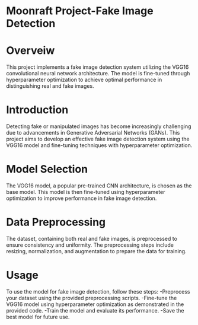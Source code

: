 # Moonraft Project-Fake Image Detection
# Overveiw
This project implements a fake image detection system utilizing the VGG16 convolutional neural network architecture. The model is fine-tuned through hyperparameter optimization to achieve optimal performance in distinguishing real and fake images.
# Introduction
Detecting fake or manipulated images has become increasingly challenging due to advancements in Generative Adversarial Networks (GANs). This project aims to develop an effective fake image detection system using the VGG16 model and fine-tuning techniques with hyperparameter optimization.
# Model Selection
The VGG16 model, a popular pre-trained CNN architecture, is chosen as the base model. This model is then fine-tuned using hyperparameter optimization to improve performance in fake image detection.
# Data Preprocessing
The dataset, containing both real and fake images, is preprocessed to ensure consistency and uniformity. The preprocessing steps include resizing, normalization, and augmentation to prepare the data for training.
# Usage
To use the model for fake image detection, follow these steps: 
-Preprocess your dataset using the provided preprocessing scripts.
-Fine-tune the VGG16 model using hyperparameter optimization as demonstrated in the provided code.
-Train the model and evaluate its performance.
-Save the best model for future use.
